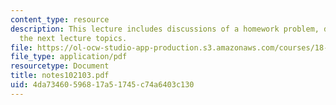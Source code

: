 ```yaml
---
content_type: resource
description: This lecture includes discussions of a homework problem, dimension, and
  the next lecture topics.
file: https://ol-ocw-studio-app-production.s3.amazonaws.com/courses/18-725-algebraic-geometry-fall-2003/4da73460596817a51745c74a6403c130_notes102103.pdf
file_type: application/pdf
resourcetype: Document
title: notes102103.pdf
uid: 4da73460-5968-17a5-1745-c74a6403c130
---
```

